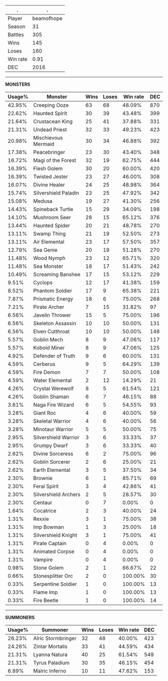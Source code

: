 .|.
|-|-
Player|beamofhope
Season|31
Battles|305
Wins|145
Loses|160
Win rate|0.91
DEC|2016

---
**MONSTERS**

Usage%|Monster|Wins|Loses|Win rate|DEC|
-|-|-|-|-|-|
42.95%|Creeping Ooze|63|68|48.09%|870|
22.62%|Haunted Spirit|30|39|43.48%|399|
21.64%|Crustacean King|25|41|37.88%|331|
21.31%|Undead Priest|32|33|49.23%|423|
20.98%|Mischievous Mermaid|30|34|46.88%|392|
17.38%|Peacebringer|23|30|43.40%|348|
16.72%|Magi of the Forest|32|19|62.75%|444|
16.39%|Flesh Golem|30|20|60.00%|420|
16.39%|Twisted Jester|23|27|46.00%|308|
16.07%|Divine Healer|24|25|48.98%|364|
15.74%|Silvershield Paladin|23|25|47.92%|342|
15.08%|Medusa|19|27|41.30%|256|
14.43%|Spineback Turtle|15|29|34.09%|198|
14.10%|Mushroom Seer|28|15|65.12%|376|
13.44%|Haunted Spider|20|21|48.78%|270|
13.11%|Swamp Thing|21|19|52.50%|273|
13.11%|Air Elemental|23|17|57.50%|357|
12.79%|Sea Genie|20|19|51.28%|270|
11.48%|Wood Nymph|23|12|65.71%|320|
11.48%|Sea Monster|18|17|51.43%|242|
10.49%|Screaming Banshee|17|15|53.12%|229|
9.51%|Cyclops|12|17|41.38%|159|
8.52%|Phantom Soldier|17|9|65.38%|221|
7.87%|Prismatic Energy|18|6|75.00%|268|
7.21%|Pirate Archer|7|15|31.82%|97|
6.56%|Javelin Thrower|15|5|75.00%|196|
6.56%|Skeleton Assassin|10|10|50.00%|131|
6.56%|Elven Cutthroat|10|10|50.00%|148|
5.57%|Goblin Mech|8|9|47.06%|117|
5.57%|Kobold Miner|8|9|47.06%|125|
4.92%|Defender of Truth|9|6|60.00%|131|
4.59%|Cerberus|9|5|64.29%|139|
4.59%|Fire Demon|7|7|50.00%|108|
4.59%|Water Elemental|2|12|14.29%|21|
4.26%|Crystal Werewolf|8|5|61.54%|121|
4.26%|Goblin Shaman|6|7|46.15%|88|
3.61%|Naga Fire Wizard|6|5|54.55%|93|
3.28%|Giant Roc|4|6|40.00%|59|
3.28%|Skeletal Warrior|4|6|40.00%|56|
3.28%|Minotaur Warrior|5|5|50.00%|75|
2.95%|Silvershield Warrior|3|6|33.33%|37|
2.95%|Grumpy Dwarf|3|6|33.33%|40|
2.62%|Divine Sorceress|6|2|75.00%|96|
2.62%|Goblin Sorcerer|2|6|25.00%|21|
2.62%|Earth Elemental|3|5|37.50%|34|
2.30%|Brownie|6|1|85.71%|69|
2.30%|Feral Spirit|3|4|42.86%|41|
2.30%|Silvershield Archers|2|5|28.57%|30|
2.30%|Centaur|0|7|0.00%|0|
1.64%|Cocatrice|2|3|40.00%|24|
1.31%|Rexxie|3|1|75.00%|38|
1.31%|Imp Bowman|1|3|25.00%|18|
1.31%|Silvershield Knight|3|1|75.00%|41|
1.31%|Pirate Captain|0|4|0.00%|0|
1.31%|Animated Corpse|0|4|0.00%|0|
1.31%|Vampire|0|4|0.00%|0|
0.98%|Stone Golem|2|1|66.67%|22|
0.66%|Stonesplitter Orc|2|0|100.00%|30|
0.33%|Serpentine Soldier|1|0|100.00%|13|
0.33%|Flame Imp|1|0|100.00%|13|
0.33%|Fire Beetle|1|0|100.00%|14|

---
**SUMMONERS**

Usage%|Summoner|Wins|Loses|Win rate|DEC|
-|-|-|-|-|-|
26.23%|Alric Stormbringer|32|48|40.00%|423|
24.26%|Zintar Mortalis|33|41|44.59%|434|
21.31%|Lyanna Natura|40|25|61.54%|549|
21.31%|Tyrus Paladium|30|35|46.15%|454|
6.89%|Malric Inferno|10|11|47.62%|153|
